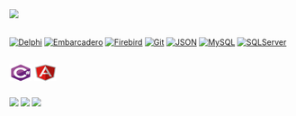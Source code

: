 <div>
  <a href="https://github.com/LucasFFavero">
  <img height="180em" src="https://github-readme-stats.vercel.app/api?username=lucasffavero&show_icons=true&theme=dark&include_all_commits=true&count_private=true"/>  
</div>
  
<br />  
  
[![Delphi](https://img.shields.io/badge/-Delphi-red?style=flat&logo=delphi&link=https://github.com/LucasFFavero)](https://github.com/LucasFFavero)
[![Embarcadero](https://img.shields.io/badge/-Embarcadero-ED1F35?style=flat&logo=embarcadero&link=https://github.com/LucasFFavero)](https://github.com/LucasFFavero)
[![Firebird](https://img.shields.io/badge/-Firebird-336791?style=flat&logo=Firebird&link=https://github.com/LucasFFavero)](https://github.com/LucasFFavero)
[![Git](https://img.shields.io/badge/-Git-black?style=flat&logo=git&link=https://github.com/LucasFFavero)](https://github.com/LucasFFavero) 
[![JSON](https://img.shields.io/badge/-json-02569B?style=flat&logo=json&link=https://github.com/LucasFFavero)](https://github.com/LucasFFavero)
[![MySQL](https://img.shields.io/badge/-MySQL-black?style=flat&logo=mysql&link=https://github.com/LucasFFavero)](https://github.com/LucasFFavero)
[![SQLServer](https://img.shields.io/badge/-MicrosoftSQLServer-CC2927?style=flat&logo=microsoftsqlserver&link=https://github.com/LucasFFavero)](https://github.com/LucasFFavero)

<br />
  
<div>      
  <img align="center" alt="Lucas-Csharp" height="30" width="40" src="https://raw.githubusercontent.com/devicons/devicon/master/icons/csharp/csharp-original.svg">  
  <img align="center" alt="Lucas-Angular" height="30" width="40" src="https://raw.githubusercontent.com/devicons/devicon/master/icons/angularjs/angularjs-original.svg">
</div>
  
 ##
  
<div> 
  <a href="https://instagram.com/lucasferfavero" target="_blank"><img src="https://img.shields.io/badge/-Instagram-%23E4405F?style=for-the-badge&logo=instagram&logoColor=white" target="_blank"></a> 	
  <a href = "mailto:lucasffavero@gmail.com"><img src="https://img.shields.io/badge/-Gmail-%23333?style=for-the-badge&logo=gmail&logoColor=white" target="_blank"></a>
  <a href="https://www.linkedin.com/in/faverolucas/" target="_blank"><img src="https://img.shields.io/badge/-LinkedIn-%230077B5?style=for-the-badge&logo=linkedin&logoColor=white" target="_blank"></a>   
</div>
  
